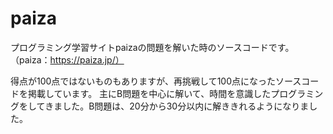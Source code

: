# paiza
プログラミング学習サイトpaizaの問題を解いた時のソースコードです。（paiza：https://paiza.jp/）

得点が100点ではないものもありますが、再挑戦して100点になったソースコードを掲載しています。
主にB問題を中心に解いて、時間を意識したプログラミングをしてきました。B問題は、20分から30分以内に解ききれるようになりました。
